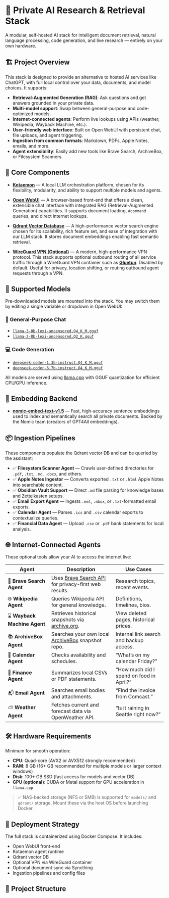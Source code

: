 # 🧠 Private AI Research & Retrieval Stack

A modular, self-hosted AI stack for intelligent document retrieval, natural language processing, code generation, and live research — entirely on your own hardware.

## 🏗️ Project Overview

This stack is designed to provide an alternative to hosted AI services like ChatGPT, with full local control over your data, documents, and model choices. It supports:

- **Retrieval-Augmented Generation (RAG)**: Ask questions and get answers grounded in your private data.
- **Multi-model support**: Swap between general-purpose and code-optimized models.
- **Internet-connected agents**: Perform live lookups using APIs (weather, Wikipedia, Wayback Machine, etc.).
- **User-friendly web interface**: Built on Open WebUI with persistent chat, file uploads, and agent triggering.
- **Ingestion from common formats**: Markdown, PDFs, Apple Notes, emails, and more.
- **Agent extensibility**: Easily add new tools like Brave Search, ArchiveBox, or Filesystem Scanners.

## 🧩 Core Components

- [**Kotaemon**](https://github.com/kota-ai/kotaemon) — A local LLM orchestration platform, chosen for its flexibility, modularity, and ability to support multiple models and agents.

- [**Open WebUI**](https://github.com/open-webui/open-webui) — A browser-based front-end that offers a clean, extensible chat interface with integrated RAG (Retrieval-Augmented Generation) capabilities. It supports document loading, `#command` queries, and direct internet lookups.

- [**Qdrant Vector Database**](https://github.com/qdrant/qdrant) — A high-performance vector search engine chosen for its scalability, rich feature set, and ease of integration with our LLM stack. It stores document embeddings enabling fast semantic retrieval.

- [**WireGuard VPN (Optional)**](https://www.wireguard.com/) — A modern, high-performance VPN protocol. This stack supports optional outbound routing of all service traffic through a WireGuard VPN container such as [**Gluetun**](https://github.com/qdm12/gluetun). Disabled by default. Useful for privacy, location shifting, or routing outbound agent requests through a VPN.

## 🧠 Supported Models

Pre-downloaded models are mounted into the stack. You may switch them by editing a single variable or dropdown in Open WebUI:

### 🔮 General-Purpose Chat
- [`llama-3-8b-lexi-uncensored.Q4_K_M.gguf`](https://huggingface.co/TheBloke/llama-3-8B-Lexi-Uncensored-GGUF)
- [`llama-3-8b-lexi-uncensored.Q2_K.gguf`](https://huggingface.co/TheBloke/llama-3-8B-Lexi-Uncensored-GGUF)

### 💻 Code Generation
- [`deepseek-coder-1.3b-instruct.Q4_K_M.gguf`](https://huggingface.co/deepseek-ai/deepseek-coder-1.3b-instruct)
- [`deepseek-coder-6.7b-instruct.Q4_K_M.gguf`](https://huggingface.co/deepseek-ai/deepseek-coder-6.7b-instruct)

All models are served using [llama.cpp](https://github.com/ggerganov/llama.cpp) with GGUF quantization for efficient CPU/GPU inference.

## 🔎 Embedding Backend

- [**nomic-embed-text-v1.5**](https://huggingface.co/nomic-ai/nomic-embed-text-v1.5) — Fast, high-accuracy sentence embeddings used to index and semantically search all private documents. Backed by the Nomic team (creators of GPT4All embeddings).

## 📦 Ingestion Pipelines

These components populate the Qdrant vector DB and can be queried by the assistant:

- ✅ **Filesystem Scanner Agent** — Crawls user-defined directories for `.pdf`, `.txt`, `.md`, `.docx`, and others.
- ✅ **Apple Notes Ingestor** — Converts exported `.txt` or `.html` Apple Notes into searchable content.
- ✅ **Obsidian Vault Support** — Direct `.md` file parsing for knowledge bases and Zettelkasten setups.
- ✅ **Email Export Agent** — Ingests `.eml`, `.mbox`, or `.txt`-formatted email exports.
- ✅ **Calendar Agent** — Parses `.ics` and `.csv` calendar exports to contextualize queries.
- ✅ **Financial Data Agent** — Upload `.csv` or `.pdf` bank statements for local analysis.

## 🌐 Internet-Connected Agents

These optional tools allow your AI to access the internet live:

| Agent | Description | Use Cases |
|-------|-------------|-----------|
| 🧭 **Brave Search Agent** | Uses [Brave Search API](https://api.search.brave.com/) for privacy-first web results. | Research topics, recent events. |
| 🌐 **Wikipedia Agent** | Queries Wikipedia API for general knowledge. | Definitions, timelines, bios. |
| ⌛ **Wayback Machine Agent** | Retrieves historical snapshots via [archive.org](https://archive.org). | View deleted pages, historical prices. |
| 📚 **ArchiveBox Agent** | Searches your own local [ArchiveBox](https://github.com/ArchiveBox/ArchiveBox) snapshot repo. | Internal link search and backup access. |
| 📅 **Calendar Agent** | Checks availability and schedules. | “What’s on my calendar Friday?” |
| 💸 **Finance Agent** | Summarizes local CSVs or PDF statements. | “How much did I spend on food in April?” |
| 📬 **Email Agent** | Searches email bodies and attachments. | “Find the invoice from Comcast.” |
| ⛅ **Weather Agent** | Fetches current and forecast data via OpenWeather API. | “Is it raining in Seattle right now?” |

## 🛠️ Hardware Requirements

Minimum for smooth operation:
- **CPU**: Quad-core (AVX2 or AVX512 strongly recommended)
- **RAM**: 8 GB (16+ GB recommended for multiple models or larger context windows)
- **Disk**: 100+ GB SSD (fast access for models and vector DB)
- **GPU (optional)**: CUDA or Metal support for GPU acceleration in `llama.cpp`

> ✅ NAS-backed storage (NFS or SMB) is supported for `models/` and `qdrant/` storage. Mount these via the host OS before launching Docker.

## 🐳 Deployment Strategy

The full stack is containerized using Docker Compose. It includes:

- Open WebUI front-end
- Kotaemon agent runtime
- Qdrant vector DB
- Optional VPN via WireGuard container
- Optional document sync via Syncthing
- Ingestion pipelines and config files

## 📁 Project Structure

